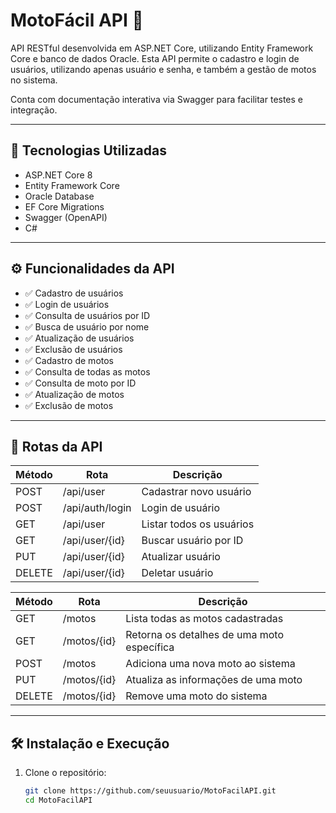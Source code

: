 # MotoFácil API 🚀

API RESTful desenvolvida em ASP.NET Core, utilizando Entity Framework Core e banco de dados Oracle.
Esta API permite o cadastro e login de usuários, utilizando apenas usuário e senha, e também a gestão de motos no sistema.

Conta com documentação interativa via Swagger para facilitar testes e integração.

---

## 📌 Tecnologias Utilizadas

- ASP.NET Core 8
- Entity Framework Core
- Oracle Database
- EF Core Migrations
- Swagger (OpenAPI)
- C#

---

## ⚙️ Funcionalidades da API

- ✅ Cadastro de usuários
- ✅ Login de usuários
- ✅ Consulta de usuários por ID
- ✅ Busca de usuário por nome
- ✅ Atualização de usuários
- ✅ Exclusão de usuários
- ✅ Cadastro de motos
- ✅ Consulta de todas as motos
- ✅ Consulta de moto por ID
- ✅ Atualização de motos
- ✅ Exclusão de motos



---

## 🔗 Rotas da API

| Método | Rota                  | Descrição                             |
|--------|-----------------------|---------------------------------------|
| POST   | /api/user             | Cadastrar novo usuário                |
| POST   | /api/auth/login       | Login de usuário                      |
| GET    | /api/user             | Listar todos os usuários              |
| GET    | /api/user/{id}        | Buscar usuário por ID                 |
| PUT    | /api/user/{id}        | Atualizar usuário                     |
| DELETE | /api/user/{id}        | Deletar usuário                       |

| Método | Rota        | Descrição                                  |
| ------ | ----------- | ------------------------------------------ |
| GET    | /motos      | Lista todas as motos cadastradas           |
| GET    | /motos/{id} | Retorna os detalhes de uma moto específica |
| POST   | /motos      | Adiciona uma nova moto ao sistema          |
| PUT    | /motos/{id} | Atualiza as informações de uma moto        |
| DELETE | /motos/{id} | Remove uma moto do sistema                 |



---

## 🛠️ Instalação e Execução

1. Clone o repositório:
   ```bash
   git clone https://github.com/seuusuario/MotoFacilAPI.git
   cd MotoFacilAPI
